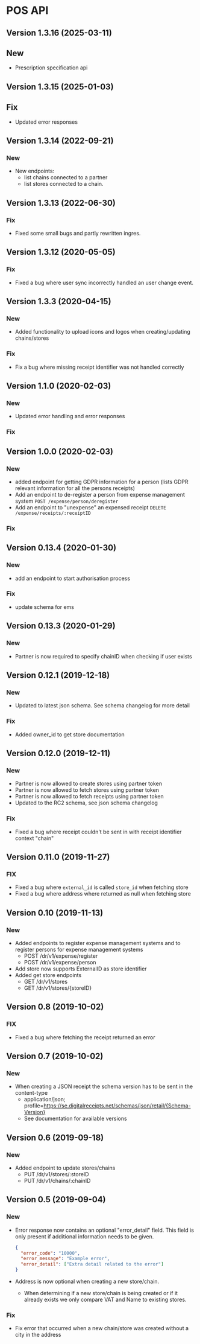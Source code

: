# POS API

## Version 1.3.16 (2025-03-11)

## New
 - Prescription specification api
    
## Version 1.3.15 (2025-01-03)

## Fix
 - Updated error responses

## Version 1.3.14 (2022-09-21)

### New
- New endpoints: 
    - list chains connected to a partner
    - list stores connected to a chain.

## Version 1.3.13 (2022-06-30)

### Fix
- Fixed some small bugs and partly rewritten ingres.

## Version 1.3.12 (2020-05-05)

### Fix

- Fixed a bug where user sync incorrectly handled an user change event.

## Version 1.3.3 (2020-04-15)

### New

- Added functionality to upload icons and logos when creating/updating chains/stores

### Fix

- Fix a bug where missing receipt identifier was not handled correctly

## Version 1.1.0 (2020-02-03)

### New

- Updated error handling and error responses

### Fix

## Version 1.0.0 (2020-02-03)

### New

- added endpoint for getting GDPR information for a person (lists GDPR relevant information for all the persons receipts)
- Add an endpoint to de-register a person from expense management system `POST /expense/person/deregister`
- Add an endpoint to "unexpense" an expensed receipt `DELETE /expense/receipts/:receiptID`

### Fix

## Version 0.13.4 (2020-01-30)

### New

- add an endpoint to start authorisation process

### Fix

- update schema for ems

## Version 0.13.3 (2020-01-29)

### New

- Partner is now required to specify chainID when checking if user exists

## Version 0.12.1 (2019-12-18)

### New

- Updated to latest json schema. See schema changelog for more detail

### Fix

- Added owner_id to get store documentation

## Version 0.12.0 (2019-12-11)

### New

- Partner is now allowed to create stores using partner token
- Partner is now allowed to fetch stores using partner token
- Partner is now allowed to fetch receipts using partner token
- Updated to the RC2 schema, see json schema changelog

### Fix

- Fixed a bug where receipt couldn't be sent in with receipt identifier context "chain"

## Version 0.11.0 (2019-11-27)

### FIX

- Fixed a bug where `external_id` is called `store_id` when fetching store
- Fixed a bug where address where returned as null when fetching store

## Version 0.10 (2019-11-13)

### New

- Added endpoints to register expense management systems and to register persons for expense management systems
  - POST /dr/v1/expense/register
  - POST /dr/v1/expense/person
- Add store now supports ExternalID as store identifier
- Added get store endpoints
  - GET /dr/v1/stores
  - GET /dr/v1/stores/{storeID}

## Version 0.8 (2019-10-02)

### FIX

- Fixed a bug where fetching the receipt returned an error

## Version 0.7 (2019-10-02)

### New

- When creating a JSON receipt the schema version has to be sent in the content-type
  - application/json; profile=https://se.digitalreceipts.net/schemas/json/retail/{Schema-Version}
  - See documentation for available versions

## Version 0.6 (2019-09-18)

### New

- Added endpoint to update stores/chains
  - PUT /dr/v1/stores/:storeID
  - PUT /dr/v1/chains/:chainID

## Version 0.5 (2019-09-04)

### New

- Error response now contains an optional "error_detail" field. This field is only present if additional information needs to be given.

  ```json
  {
    "error_code": "10000",
    "error_message": "Example error",
    "error_detail": ["Extra detail related to the error"]
  }
  ```

- Address is now optional when creating a new store/chain.
  - When determining if a new store/chain is being created or if it already exists we only compare VAT and Name to existing stores.

### Fix

- Fix error that occurred when a new chain/store was created without a city in the address
